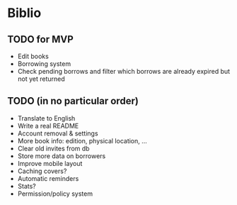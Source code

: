 # Biblio

## TODO for MVP

* Edit books
* Borrowing system
* Check pending borrows and filter which borrows are already expired but not yet returned

## TODO (in no particular order)

* Translate to English
* Write a real README
* Account removal & settings
* More book info: edition, physical location, ...
* Clear old invites from db
* Store more data on borrowers
* Improve mobile layout
* Caching covers?
* Automatic reminders
* Stats?
* Permission/policy system
